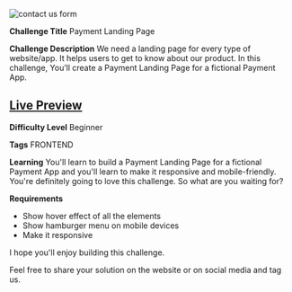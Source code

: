 ![contact us form](./design/desktop.svg)

**Challenge Title**
Payment Landing Page

**Challenge Description**
We need a landing page for every type of website/app. It helps users to get to know about our product. In this challenge, You’ll create a Payment Landing Page for a fictional Payment App.

## [Live Preview](https://sahilatahar.github.io/Front-End-Challenges/payment-landing-page)
**Difficulty Level**
Beginner

**Tags**
FRONTEND

**Learning**
You'll learn to build a Payment Landing Page for a fictional Payment App and you'll learn to make it responsive and mobile-friendly. You're definitely going to love this challenge. So what are you waiting for?

**Requirements**

- Show hover effect of all the elements
- Show hamburger menu on mobile devices
- Make it responsive

I hope you'll enjoy building this challenge.

Feel free to share your solution on the website or on social media and tag us.
